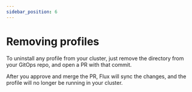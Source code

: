 ```yaml
---
sidebar_position: 6
---
```


# Removing profiles

To uninstall any profile from your cluster, just remove the directory from your
GitOps repo, and open a PR with that commit.

After you approve and merge the PR, Flux will sync the changes, and the profile will
no longer be running in your cluster.
